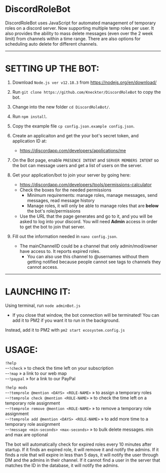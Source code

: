 # DiscordRoleBot

DiscordRoleBot uses JavaScript for automated management of temporary roles on a discord server. Now supporting multiple temp roles per user.
It also provides the ability to mass delete messages (even over the 2 week limit) from channels within a time range. 
There are also options for scheduling auto delete for different channels.

<hr />

# SETTING UP THE BOT:

1. Download `Node.js ver v12.18.3` from https://nodejs.org/en/download/

2. Run `git clone https://github.com/Kneckter/DiscordRoleBot` to copy the bot.

3. Change into the new folder `cd DiscordRoleBot/`.

4. Run `npm install`.

5. Copy the example file `cp config.json.example config.json`.

6. Create an applicaiton and get the your bot's secret token, and application ID at:
   * https://discordapp.com/developers/applications/me 

7. On the Bot page, enable `PRESENCE INTENT` and `SERVER MEMBERS INTENT` so the bot can message users and get a list of users on the server.

8. Get your application/bot to join your server by going here:
   * https://discordapp.com/developers/tools/permissions-calculator
   * Check the boxes for the needed permissions
     * Minimum requirements: manage roles, manage messages, send messages, read message history
     * Manage roles, it will only be able to manage roles that are **below** the bot's role/permissions
   * Use the URL that the page generates and go to it, and you will be asked to log into your discord. You will need **Admin** access in order to get the bot to join that server.

9. Fill out the information needed in `nano config.json`.
   * The mainChannelID could be a channel that only admin/mod/owner have access to. It reports expired roles. 
     * You can also use this channel to @usernames without them getting notified because people cannot see tags to channels they cannot access.

<hr />

# LAUNCHING IT:

Using terminal, run `node adminBot.js`

   * If you close that window, the bot connection will be terminated! You can add it to PM2 if you want it to run in the background.

Instead, add it to PM2 with `pm2 start ecosystem.config.js`

# USAGE:

`!help`<br>
--`!check`   »   to check the time left on your subscription<br>
--`!map`   »   a link to our web map<br>
--`!paypal`   »   for a link to our PayPal<br>

`!help mods`<br>
--`!temprole @mention <DAYS> <ROLE-NAME>`   »   to assign a temporary roles<br>
--`!temprole check @mention <ROLE-NAME>`   »   to check the time left on a temporary role assignment<br>
--`!temprole remove @mention <ROLE-NAME>`   »   to remove a temporary role assignment<br>
--`!temprole add @mention <DAYS> <ROLE-NAME>`   »   to add more time to a temporary role assignment<br>
--`!message <min-seconds> <max-seconds>`   »   to bulk delete messages. min and max are optional<br>

The bot will automatically check for expired roles every 10 minutes after startup. 
If it finds an expired role, it will remove it and notify the admins. 
If it finds a role that will expire in less than 5 days, it will notify the user through DM and the admins in their channel.
If it cannot find a user in the server that matches the ID in the database, it will notify the admins.

